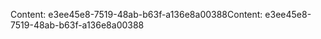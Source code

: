 <span data-ttu-id="0f8e6-101">Content: e3ee45e8-7519-48ab-b63f-a136e8a00388</span><span class="sxs-lookup"><span data-stu-id="0f8e6-101">Content: e3ee45e8-7519-48ab-b63f-a136e8a00388</span></span>